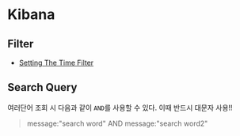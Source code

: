 # Kibana

## Filter

* [Setting The Time Filter](https://www.elastic.co/guide/en/kibana/current/set-time-filter.html)

## Search Query

여러단어 조회 시 다음과 같이 `AND`를 사용할 수 있다. 이때 반드시 대문자 사용!!

> message:"search word" AND message:"search word2"

